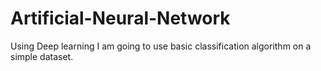 # Artificial-Neural-Network
Using Deep learning I am going to use basic classification algorithm on a simple dataset.
